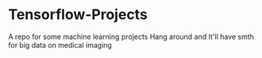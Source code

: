 # Tensorflow-Projects
A repo for some machine learning projects
Hang around and It'll have smth for big data on medical imaging
